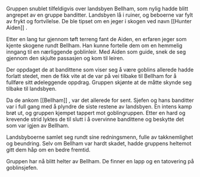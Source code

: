 Gruppen snublet tilfeldigvis over landsbyen Bellham, som nylig hadde blitt angrepet av en gruppe banditter. Landsbyen lå i ruiner, og beboerne var fylt av frykt og fortvilelse. De ble tipset om en jeger i skogen ved navn [[Hunter Aiden]] . 

Etter en lang tur gjennom tøft terreng fant de Aiden, en erfaren jeger som kjente skogene rundt Bellham. Han kunne fortelle dem om en hemmelig inngang til en nærliggende goblinleir. Med Aiden som guide, snek de seg gjennom den skjulte passasjen og kom til leiren.

Der oppdaget de at bandittene som viser seg å være goblins allerede hadde forlatt stedet, men de fikk vite at de var på vei tilbake til Bellham for å fullføre sitt ødeleggende oppdrag. Gruppen skjønte at de måtte skynde seg tilbake til landsbyen.

Da de ankom [[Bellham]] , var det allerede for sent. Sjefen og hans banditter var i full gang med å plyndre de siste restene av landsbyen. En intens kamp brøt ut, og gruppen kjempet tappert mot goblingruppen. Etter en hard og krevende strid lyktes de til slutt i å overvinne bandittene og beskytte det som var igjen av Bellham.

Landsbyboerne samlet seg rundt sine redningsmenn, fulle av takknemlighet og beundring. Selv om Bellham var hardt skadet, hadde gruppens heltemot gitt dem håp om en bedre fremtid.

Gruppen har nå blitt helter av Bellham. De finner en lapp og en tatovering på goblinsjefen.
